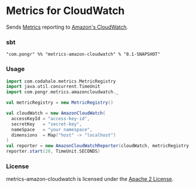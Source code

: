 Metrics for CloudWatch
=========================

Sends [Metrics](https://github.com/codahale/metrics/) reporting to [Amazon's CloudWatch](http://aws.amazon.com/cloudwatch/).

### sbt

```
"com.pongr" %% "metrics-amazon-cloudwatch" % "0.1-SNAPSHOT"
```

### Usage

```scala
import com.codahale.metrics.MetricRegistry
import java.util.concurrent.TimeUnit
import com.pongr.metrics.amazoncloudwatch._

val metricRegistry = new MetricRegistry()

val cloudWatch = new AmazonCloudWatch(
  accessKeyId = "access-key-id",
  secretKey   = "secret-key",
  nameSpace   = "your namespace",
  dimensions  = Map("host" -> "localhost")
)
val reporter = new AmazonCloudWatchReporter(cloudWatch, metricRegistry, TimeUnit.SECONDS, TimeUnit.MILLISECONDS)
reporter.start(20, TimeUnit.SECONDS)

```

### License

metrics-amazon-cloudwatch is licensed under the [Apache 2 License](http://www.apache.org/licenses/LICENSE-2.0.txt).
